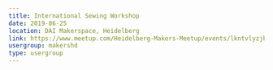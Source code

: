 ```yaml
---
title: International Sewing Workshop
date: 2019-06-25
location: DAI Makerspace, Heidelberg
link: https://www.meetup.com/Heidelberg-Makers-Meetup/events/lkntvlyzjbhc/
usergroup: makershd
type: usergroup
---
```

